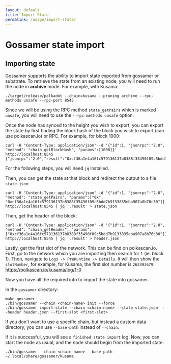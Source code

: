 ```yaml
---
layout: default
title: Import State
permalink: /usage/import-state/
---
```


# Gossamer state import

## Importing state

Gossamer supports the ability to import state exported from gossamer or substrate. To retrieve the state from an existing node, you will need to run the node in **archive** mode. For example, with Kusama:
```
./target/release/polkadot --chain=kusama --pruning archive --rpc-methods unsafe --rpc-port 8545
```

Since we will be using the RPC method `state_getPairs` which is marked `unsafe`, you will need to use the `--rpc-methods unsafe` option.

Once the node has synced to the height you wish to export, you can export the state by first finding the block hash of the block you wish to export (can use polkascan.io) or RPC. For example, for block 1000:
```
curl -H "Content-Type: application/json" -d '{"id":1, "jsonrpc":"2.0", "method": "chain_getBlockHash", "params":[1000]}' http://localhost:8545
{"jsonrpc":"2.0","result":"0xcf36a1e4a16fc579136137b8388f35490f09c5bdd7b9133835eba907a8b76c30","id":1}
```

For the following steps, you will need `jq` installed.

Then, you can get the state at that block and redirect the output to a file `state.json`:
```
curl -H "Content-Type: application/json" -d '{"id":1, "jsonrpc":"2.0", "method": "state_getPairs", "params":["0x", "0xcf36a1e4a16fc579136137b8388f35490f09c5bdd7b9133835eba907a8b76c30"]}' http://localhost:8545 | jq '.result' > state.json
```

Then, get the header of the block:
```
curl -H "Content-Type: application/json" -d '{"id":1, "jsonrpc":"2.0", "method": "chain_getHeader", "params":["0xcf36a1e4a16fc579136137b8388f35490f09c5bdd7b9133835eba907a8b76c30"]}' http://localhost:8545 | jq '.result' > header.json
```

Lastly, get the first slot of the network. This can be find on polkascan.io. First, go to the network which you are importing then search for `1` (ie. block 1). Then, navigate to `Logs -> PreRuntime -> Details`.  It will then show the `slotNumber`, for example, for Kusama, the first slot number is `262493679`: https://polkascan.io/kusama/log/1-0

Now you have all the required info to import the state into gossamer.

In the `gossamer` directory:
```
make gossamer
./bin/gossamer --chain <chain-name> init --force
./bin/gossamer import-state --chain <chain-name> --state state.json  --header header.json --first-slot <first-slot>
```

If you don't want to use a specific chain, but instead a custom data directory, you can use `--base-path` instead of `--chain`.

If it is successful, you will see a `finished state import` log. Now, you can start the node as usual, and the node should begin from the imported state:
```
./bin/gossamer --chain <chain-name> --base-path ~/.local/share/gossamer/kusama
```
